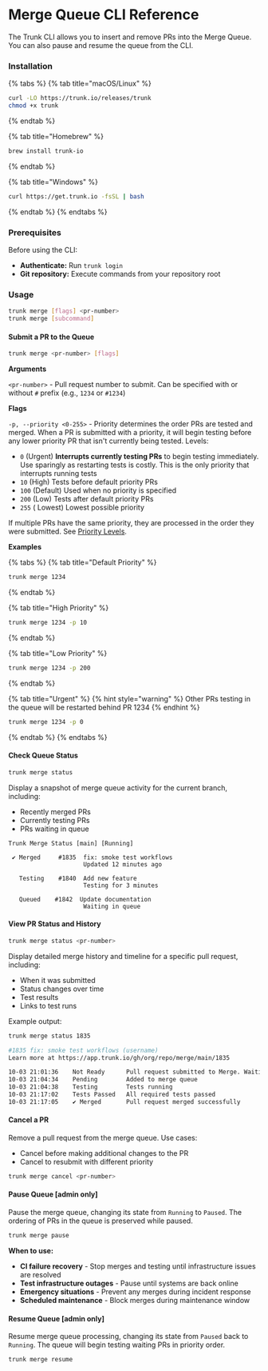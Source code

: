 # Merge Queue CLI Reference

The Trunk CLI allows you to insert and remove PRs into the Merge Queue. You can also pause and resume the queue from the CLI.

### Installation

{% tabs %}
{% tab title="macOS/Linux" %}
```bash
curl -LO https://trunk.io/releases/trunk
chmod +x trunk
```
{% endtab %}

{% tab title="Homebrew" %}
```bash
brew install trunk-io
```
{% endtab %}

{% tab title="Windows" %}
```bash
curl https://get.trunk.io -fsSL | bash
```
{% endtab %}
{% endtabs %}

### Prerequisites

Before using the CLI:

* **Authenticate:** Run `trunk login`
* **Git repository:** Execute commands from your repository root

### Usage

```bash
trunk merge [flags] <pr-number>
trunk merge [subcommand]
```

#### **Submit a PR to the Queue**

```bash
trunk merge <pr-number> [flags]
```

**Arguments**

`<pr-number>` - Pull request number to submit. Can be specified with or without `#` prefix (e.g., `1234` or `#1234`)

**Flags**

`-p, --priority <0-255>` - Priority determines the order PRs are tested and merged. When a PR is submitted with a priority, it will begin testing before any lower priority PR that isn't currently being tested. Levels:

* `0` (Urgent) **Interrupts currently testing PRs** to begin testing immediately. Use sparingly as restarting tests is costly. This is the only priority that interrupts running tests
* `10` (High) Tests before default priority PRs
* `100` (Default) Used when no priority is specified
* `200` (Low) Tests after default priority PRs
* `255` ( Lowest) Lowest possible priority

If multiple PRs have the same priority, they are processed in the order they were submitted. See [Priority Levels](../concepts-and-optimizations/pr-prioritization.md).

**Examples**

{% tabs %}
{% tab title="Default Priority" %}
```bash
trunk merge 1234
```
{% endtab %}

{% tab title="High Priority" %}
```bash
trunk merge 1234 -p 10
```
{% endtab %}

{% tab title="Low Priority" %}
```bash
trunk merge 1234 -p 200
```
{% endtab %}

{% tab title="Urgent" %}
{% hint style="warning" %}
Other PRs testing in the queue will be restarted behind PR 1234
{% endhint %}

```bash
trunk merge 1234 -p 0
```
{% endtab %}
{% endtabs %}

#### Check Queue Status

```bash
trunk merge status
```

Display a snapshot of merge queue activity for the current branch, including:

* Recently merged PRs
* Currently testing PRs
* PRs waiting in queue

```
Trunk Merge Status [main] [Running]

 ✔ Merged     #1835  fix: smoke test workflows
                     Updated 12 minutes ago

   Testing    #1840  Add new feature
                     Testing for 3 minutes

   Queued    #1842  Update documentation
                     Waiting in queue
```

#### **View PR Status and History**

```bash
trunk merge status <pr-number>
```

Display detailed merge history and timeline for a specific pull request, including:

* When it was submitted
* Status changes over time
* Test results
* Links to test runs

Example output:

```bash
trunk merge status 1835

#1835 fix: smoke test workflows (username)
Learn more at https://app.trunk.io/gh/org/repo/merge/main/1835

10-03 21:01:36    Not Ready      Pull request submitted to Merge. Waiting for branch protection rules.
10-03 21:04:34    Pending        Added to merge queue
10-03 21:04:38    Testing        Tests running
10-03 21:17:02    Tests Passed   All required tests passed
10-03 21:17:05    ✔ Merged       Pull request merged successfully
```

#### **Cancel a PR**

Remove a pull request from the merge queue. Use cases:

* Cancel before making additional changes to the PR
* Cancel to resubmit with different priority

```bash
trunk merge cancel <pr-number>
```

#### Pause Queue \[admin only]

Pause the merge queue, changing its state from `Running` to `Paused`.  The ordering of PRs in the queue is preserved while paused.

```bash
trunk merge pause
```

**When to use:**

* **CI failure recovery** - Stop merges and testing until infrastructure issues are resolved
* **Test infrastructure outages** - Pause until systems are back online
* **Emergency situations** - Prevent any merges during incident response
* **Scheduled maintenance** - Block merges during maintenance window

#### Resume Queue \[admin only]

Resume merge queue processing, changing its state from `Paused` back to `Running`. The queue will begin testing waiting PRs in priority order.

```bash
trunk merge resume
```



